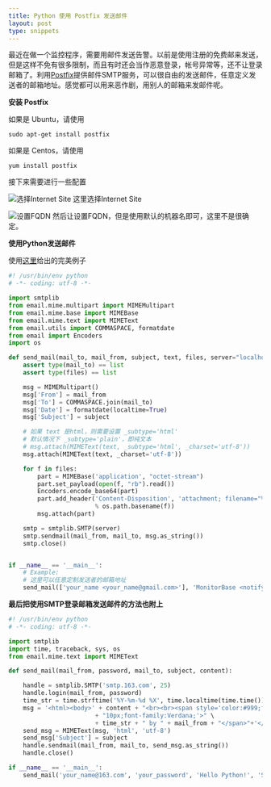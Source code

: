 ```yaml
---
title: Python 使用 Postfix 发送邮件
layout: post
type: snippets
---
```


最近在做一个监控程序，需要用邮件发送告警。以前是使用注册的免费邮来发送，但是这样不免有很多限制，而且有时还会当作恶意登录，帐号异常等，还不让登录邮箱了。利用[Postfix][1]提供邮件SMTP服务，可以很自由的发送邮件，任意定义发送者的邮箱地址。感觉都可以用来恶作剧，用别人的邮箱来发邮件呢。

**安装 Postfix**

如果是 Ubuntu，请使用

    sudo apt-get install postfix

如果是 Centos，请使用
    
    yum install postfix
    
接下来需要进行一些配置

![选择Internet Site][2]
这里选择Internet Site

![设置FQDN][3]
然后让设置FQDN，但是使用默认的机器名即可，这里不是很确定。


**使用Python发送邮件**

使用[这里][4]给出的完美例子

```python
#! /usr/bin/env python
# -*- coding: utf-8 -*-

import smtplib
from email.mime.multipart import MIMEMultipart
from email.mime.base import MIMEBase
from email.mime.text import MIMEText
from email.utils import COMMASPACE, formatdate
from email import Encoders
import os

def send_mail(mail_to, mail_from, subject, text, files, server="localhost"):
    assert type(mail_to) == list
    assert type(files) == list

    msg = MIMEMultipart()
    msg['From'] = mail_from
    msg['To'] = COMMASPACE.join(mail_to)
    msg['Date'] = formatdate(localtime=True)
    msg['Subject'] = subject

    # 如果 text 是html，则需要设置 _subtype='html'
    # 默认情况下 _subtype='plain'，即纯文本
    # msg.attach(MIMEText(text, _subtype='html', _charset='utf-8'))
    msg.attach(MIMEText(text, _charset='utf-8'))

    for f in files:
        part = MIMEBase('application', "octet-stream")
        part.set_payload(open(f, "rb").read())
        Encoders.encode_base64(part)
        part.add_header('Content-Disposition', 'attachment; filename="%s"'
                        % os.path.basename(f))
        msg.attach(part)

    smtp = smtplib.SMTP(server)
    smtp.sendmail(mail_from, mail_to, msg.as_string())
    smtp.close()


if __name__ == '__main__':
    # Example:
    # 这里可以任意定制发送者的邮箱地址
    send_mail(['your_name <your_name@gmail.com>'], 'MonitorBase <notify@monitor.base>', 'Hello Python!', 'Say hello to Python! :)', [])
```


**最后把使用SMTP登录邮箱发送邮件的方法也附上**

```python
#! /usr/bin/env python
# -*- coding: utf-8 -*-

import smtplib
import time, traceback, sys, os
from email.mime.text import MIMEText

def send_mail(mail_from, password, mail_to, subject, content):

    handle = smtplib.SMTP('smtp.163.com', 25)
    handle.login(mail_from, password)
    time_str = time.strftime('%Y-%m-%d %X', time.localtime(time.time()))
    msg = '<html><body>' + content + "<br><br><span style='color:#999;font-size:"\
                        + "10px;font-family:Verdana;'>" \
                        + time_str + " by " + mail_from + "</span>"+'</body></html>'
    send_msg = MIMEText(msg, 'html', 'utf-8')
    send_msg['Subject'] = subject
    handle.sendmail(mail_from, mail_to, send_msg.as_string())
    handle.close()

if __name__ == '__main__':
    send_mail('your_name@163.com', 'your_password', 'Hello Python!', 'Say hello to Python! :)')
```

  [1]: http://www.postfix.org/
  [2]: http://oxygen.qiniudn.com/img2014103024.png
  [3]: http://oxygen.qiniudn.com/img2014103025.png
  [4]: http://www.masnun.com/2010/01/01/sending-mail-via-postfix-a-perfect-python-example.html
